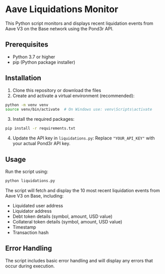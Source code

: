 # Aave Liquidations Monitor

This Python script monitors and displays recent liquidation events from Aave V3 on the Base network using the Pond3r API.

## Prerequisites

- Python 3.7 or higher
- pip (Python package installer)

## Installation

1. Clone this repository or download the files
2. Create and activate a virtual environment (recommended):
```bash
python -m venv venv
source venv/bin/activate  # On Windows use: venv\Scripts\activate
```

3. Install the required packages:
```bash
pip install -r requirements.txt
```

4. Update the API key in `liquidations.py`:
Replace `"YOUR_API_KEY"` with your actual Pond3r API key.

## Usage

Run the script using:
```bash
python liquidations.py
```

The script will fetch and display the 10 most recent liquidation events from Aave V3 on Base, including:
- Liquidated user address
- Liquidator address
- Debt token details (symbol, amount, USD value)
- Collateral token details (symbol, amount, USD value)
- Timestamp
- Transaction hash

## Error Handling

The script includes basic error handling and will display any errors that occur during execution. 